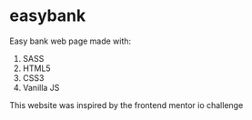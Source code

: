 # easybank
Easy bank web page made with:
1. SASS
2. HTML5
3. CSS3
4. Vanilla JS

This website was inspired by the frontend mentor io challenge
